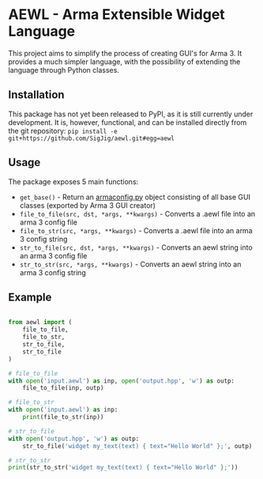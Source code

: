 
# AEWL - Arma Extensible Widget Language
This project aims to simplify the process of creating GUI's for Arma 3. It provides a much simpler language, with the possibility of extending the language through Python classes.

## Installation
This package has not yet been released to PyPI, as it is still currently under development.
It is, however, functional, and can be installed directly from the git repository:
```pip install -e git+https://github.com/SigJig/aewl.git#egg=aewl```

## Usage
The package exposes 5 main functions:
* `get_base()` - Return an [armaconfig.py](https://github.com/SigJig/armaconfig.py) object consisting of all base GUI classes (exported by Arma 3 GUI creator)
* `file_to_file(src, dst, *args, **kwargs)` - Converts a .aewl file into an arma 3 config file
* `file_to_str(src, *args, **kwargs)` - Converts a .aewl file into an arma 3 config string
* `str_to_file(src, dst, *args, **kwargs)` - Converts an aewl string into an arma 3 config file
* `str_to_str(src, *args, **kwargs)` - Converts an aewl string into an arma 3 config string

## Example

```python

from aewl import (
    file_to_file,
    file_to_str,
    str_to_file,
    str_to_file
)

# file_to_file
with open('input.aewl') as inp, open('output.hpp', 'w') as outp:
    file_to_file(inp, outp)

# file_to_str
with open('input.aewl') as inp:
    print(file_to_str(inp))

# str_to_file
with open('output.hpp', 'w') as outp:
    str_to_file('widget my_text(text) { text="Hello World" };', outp)

# str_to_str
print(str_to_str('widget my_text(text) { text="Hello World" };'))

```